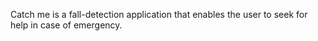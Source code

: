 Catch me is a fall-detection application that enables the user to seek for help in case of emergency.
